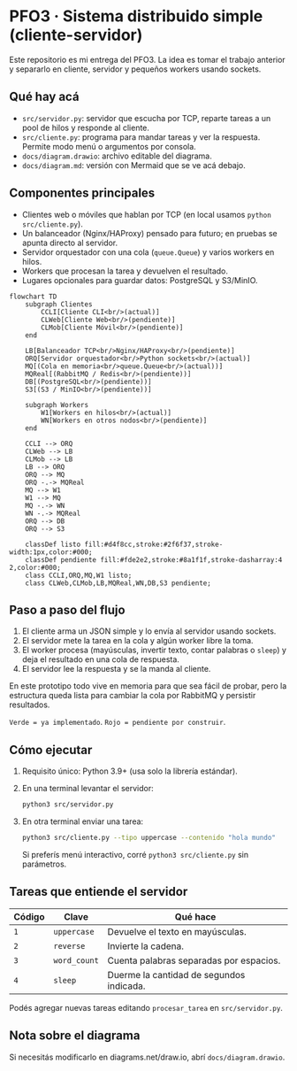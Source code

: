 # PFO3 · Sistema distribuido simple (cliente-servidor)

Este repositorio es mi entrega del PFO3. La idea es tomar el trabajo anterior y separarlo en cliente, servidor y pequeños workers usando sockets.

## Qué hay acá

- `src/servidor.py`: servidor que escucha por TCP, reparte tareas a un pool de hilos y responde al cliente.  
- `src/cliente.py`: programa para mandar tareas y ver la respuesta. Permite modo menú o argumentos por consola.  
- `docs/diagram.drawio`: archivo editable del diagrama.  
- `docs/diagram.md`: versión con Mermaid que se ve acá debajo.

## Componentes principales

- Clientes web o móviles que hablan por TCP (en local usamos `python src/cliente.py`).
- Un balanceador (Nginx/HAProxy) pensado para futuro; en pruebas se apunta directo al servidor.
- Servidor orquestador con una cola (`queue.Queue`) y varios workers en hilos.
- Workers que procesan la tarea y devuelven el resultado.
- Lugares opcionales para guardar datos: PostgreSQL y S3/MinIO.

```mermaid
flowchart TD
    subgraph Clientes
        CCLI[Cliente CLI<br/>(actual)]
        CLWeb[Cliente Web<br/>(pendiente)]
        CLMob[Cliente Móvil<br/>(pendiente)]
    end

    LB[Balanceador TCP<br/>Nginx/HAProxy<br/>(pendiente)]
    ORQ[Servidor orquestador<br/>Python sockets<br/>(actual)]
    MQ[(Cola en memoria<br/>queue.Queue<br/>(actual))]
    MQReal[(RabbitMQ / Redis<br/>(pendiente))]
    DB[(PostgreSQL<br/>(pendiente))]
    S3[(S3 / MinIO<br/>(pendiente))]

    subgraph Workers
        W1[Workers en hilos<br/>(actual)]
        WN[Workers en otros nodos<br/>(pendiente)]
    end

    CCLI --> ORQ
    CLWeb --> LB
    CLMob --> LB
    LB --> ORQ
    ORQ --> MQ
    ORQ -.-> MQReal
    MQ --> W1
    W1 --> MQ
    MQ -.-> WN
    WN -.-> MQReal
    ORQ --> DB
    ORQ --> S3

    classDef listo fill:#d4f8cc,stroke:#2f6f37,stroke-width:1px,color:#000;
    classDef pendiente fill:#fde2e2,stroke:#8a1f1f,stroke-dasharray:4 2,color:#000;
    class CCLI,ORQ,MQ,W1 listo;
    class CLWeb,CLMob,LB,MQReal,WN,DB,S3 pendiente;
```


## Paso a paso del flujo

1. El cliente arma un JSON simple y lo envía al servidor usando sockets.
2. El servidor mete la tarea en la cola y algún worker libre la toma.
3. El worker procesa (mayúsculas, invertir texto, contar palabras o `sleep`) y deja el resultado en una cola de respuesta.
4. El servidor lee la respuesta y se la manda al cliente.

En este prototipo todo vive en memoria para que sea fácil de probar, pero la estructura queda lista para cambiar la cola por RabbitMQ y persistir resultados.

`Verde = ya implementado`. `Rojo = pendiente por construir`.

## Cómo ejecutar

1. Requisito único: Python 3.9+ (usa solo la librería estándar).
2. En una terminal levantar el servidor:

   ```bash
   python3 src/servidor.py
   ```

3. En otra terminal enviar una tarea:

   ```bash
   python3 src/cliente.py --tipo uppercase --contenido "hola mundo"
   ```

   Si preferís menú interactivo, corré `python3 src/cliente.py` sin parámetros.

## Tareas que entiende el servidor

| Código | Clave        | Qué hace                           |
|--------|--------------|------------------------------------|
| `1`    | `uppercase`  | Devuelve el texto en mayúsculas.   |
| `2`    | `reverse`    | Invierte la cadena.                |
| `3`    | `word_count` | Cuenta palabras separadas por espacios. |
| `4`    | `sleep`      | Duerme la cantidad de segundos indicada. |

Podés agregar nuevas tareas editando `procesar_tarea` en `src/servidor.py`.

## Nota sobre el diagrama

Si necesitás modificarlo en diagrams.net/draw.io, abrí `docs/diagram.drawio`. 
